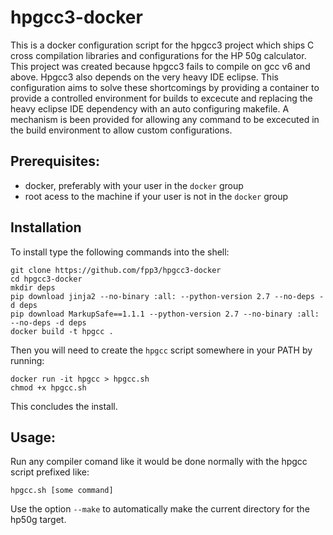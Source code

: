 # hpgcc3-docker
This is a docker configuration script for the hpgcc3 project which ships C
cross compilation libraries and configurations for the HP 50g calculator. This
project was created because hpgcc3 fails to compile on gcc v6 and above. Hpgcc3 
also depends on the very heavy IDE eclipse. This configuration aims to solve 
these shortcomings by providing a container to provide a controlled environment
for builds to excecute and replacing the heavy eclipse IDE dependency with an
auto configuring makefile. A mechanism is been provided for allowing any
command to be excecuted in the build environment to allow custom configurations.

## Prerequisites:
- docker, preferably with your user in the `docker` group
- root acess to the machine if your user is not in the `docker` group

## Installation
To install type the following commands into the shell:
 
````
git clone https://github.com/fpp3/hpgcc3-docker
cd hpgcc3-docker
mkdir deps
pip download jinja2 --no-binary :all: --python-version 2.7 --no-deps -d deps
pip download MarkupSafe==1.1.1 --python-version 2.7 --no-binary :all: --no-deps -d deps
docker build -t hpgcc .
````
Then you will need to create the `hpgcc` script somewhere in your PATH by
running:

````
docker run -it hpgcc > hpgcc.sh
chmod +x hpgcc.sh
````
This concludes the install.

## Usage:
Run any compiler comand like it would be done normally with the hpgcc script prefixed like:

````
hpgcc.sh [some command]
````
Use the option `--make` to automatically make the current directory for the hp50g target.


